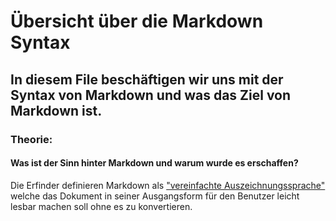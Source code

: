 # Übersicht über die Markdown Syntax 
## In diesem File beschäftigen wir uns mit der Syntax von Markdown und was das Ziel von Markdown ist.
### Theorie:
#### Was ist der Sinn hinter Markdown und warum wurde es erschaffen?

Die Erfinder definieren Markdown als ["vereinfachte Auszeichnungssprache"](https://de.wikipedia.org/wiki/Vereinfachte_Auszeichnungssprache) welche das Dokument in seiner
Ausgangsform für den Benutzer leicht lesbar machen soll ohne es zu konvertieren.
